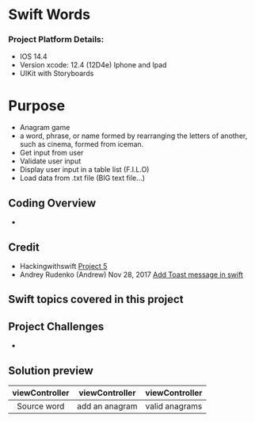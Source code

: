 # Swift Words
### Project Platform Details:
* IOS 14.4
* Version xcode: 12.4 (12D4e) Iphone and Ipad
* UIKit with Storyboards

# Purpose
* Anagram game 
* a word, phrase, or name formed by rearranging the letters of another, such as cinema, formed from iceman.
* Get input from user
* Validate user input
* Display user input in a table list (F.I.L.O)
* Load data from .txt file (BIG text file...)
## Coding Overview
* 
## Credit
* Hackingwithswift [Project 5](https://www.hackingwithswift.com/100/27)
* Andrey Rudenko (Andrew) Nov 28, 2017 [Add Toast message in swift](https://stackoverflow.com/questions/31540375/how-to-toast-message-in-swift) 
## Swift topics covered in this project

## Project Challenges
*
## Solution preview
| viewController | viewController | viewController |
| :---------------: | :---------------: | :---------------: |
| Source word   |  add an anagram | valid anagrams |


